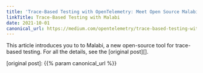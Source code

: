 ```yaml
---
title: 'Trace-Based Testing with OpenTelemetry: Meet Open Source Malabi (Medium)'
linkTitle: Trace-Based Testing with Malabi
date: 2021-10-01
canonical_url: https://medium.com/opentelemetry/trace-based-testing-with-opentelemetry-meet-open-source-malabi-7ca268788aae
---
```


This article introduces you to to Malabi, a new open-source tool for trace-based
testing. For all the details, see the [original post][].

[original post]: {{% param canonical_url %}}
